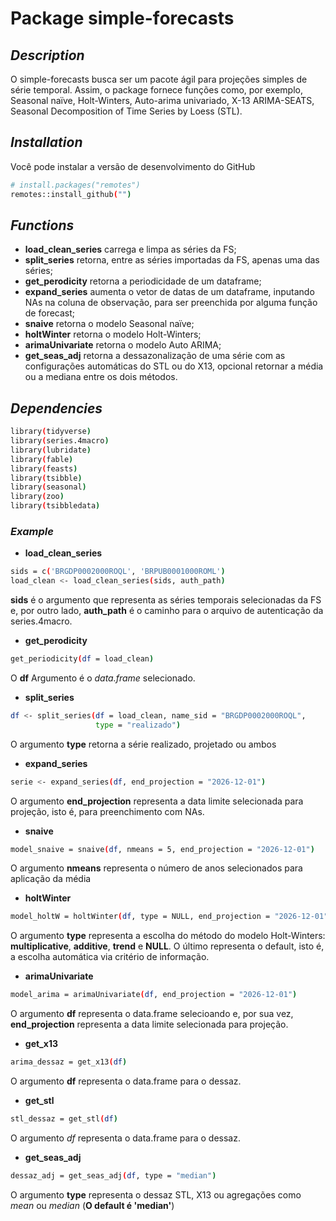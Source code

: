 # Package simple-forecasts
## _Description_

O simple-forecasts busca ser um pacote ágil para projeções simples de série temporal. Assim, o package fornece funções como, por exemplo, Seasonal naïve, Holt-Winters, Auto-arima univariado, X-13 ARIMA-SEATS, Seasonal Decomposition of Time Series by Loess (STL). 

## _Installation_

Você pode instalar a versão de desenvolvimento do GitHub
```sh
# install.packages("remotes")
remotes::install_github("")
```
## _Functions_

- **load_clean_series** carrega e limpa as séries da FS; 
- **split_series** retorna, entre as séries importadas da FS, apenas uma das séries; 
- **get_perodicity** retorna a periodicidade de um dataframe;
- **expand_series** aumenta o vetor de datas de um dataframe, inputando NAs na coluna de observação, para ser preenchida por alguma função de forecast; 
- **snaive** retorna o modelo Seasonal naïve; 
- **holtWinter** retorna o modelo Holt-Winters; 
- **arimaUnivariate** retorna o modelo Auto ARIMA; 
- **get_seas_adj** retorna a dessazonalização de uma série com as configurações automáticas do STL ou do X13, opcional retornar a média ou a mediana entre os dois métodos. 

## _Dependencies_

```sh
library(tidyverse)
library(series.4macro)
library(lubridate)
library(fable)
library(feasts)
library(tsibble)
library(seasonal)
library(zoo)
library(tsibbledata)
```

### _Example_ 

- **load_clean_series**

```sh
sids = c('BRGDP0002000ROQL', 'BRPUB0001000ROML') 
load_clean <- load_clean_series(sids, auth_path)
```
**sids** é o argumento que representa as séries temporais selecionadas da FS e, por outro lado, **auth_path** é o caminho para o arquivo de autenticação da series.4macro. 

- **get_perodicity**

```sh
get_periodicity(df = load_clean)
```
O **df** Argumento é o *data.frame* selecionado.  
- **split_series**
```sh
df <- split_series(df = load_clean, name_sid = "BRGDP0002000ROQL",
                   type = "realizado")
```
O argumento **type** retorna a série realizado, projetado ou ambos

- **expand_series**
```sh
serie <- expand_series(df, end_projection = "2026-12-01")
```
O argumento **end_projection** representa a data limite selecionada para projeção, isto é, para preenchimento com NAs. 

- **snaive**

```sh
model_snaive = snaive(df, nmeans = 5, end_projection = "2026-12-01")
```
O argumento **nmeans** representa o número de anos selecionados para aplicação da média

- **holtWinter**

```sh
model_holtW = holtWinter(df, type = NULL, end_projection = "2026-12-01")
```
O argumento **type** representa a escolha do método do modelo Holt-Winters: **multiplicative**, **additive**, **trend** e **NULL**. O último representa o default, isto é, a escolha automática via critério de informação.

- **arimaUnivariate**

```sh
model_arima = arimaUnivariate(df, end_projection = "2026-12-01")
```
O argumento **df** representa o data.frame selecioando e, por sua vez, **end_projection** representa a data limite selecionada para projeção. 

- **get_x13**
```sh
arima_dessaz = get_x13(df)
```
O argumento **df** representa o data.frame para o dessaz.  

- **get_stl**

```sh
stl_dessaz = get_stl(df)
```
 O argumento *df* representa o data.frame para o dessaz.
 
 - **get_seas_adj**
```sh
dessaz_adj = get_seas_adj(df, type = "median")
```
O argumento **type**  representa o dessaz STL, X13 ou agregações como *mean* ou *median* (**O default é 'median'**)

